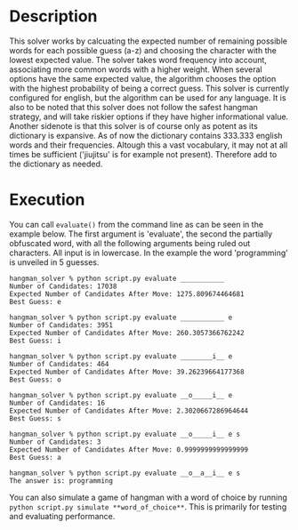 # Description
This solver works by calcuating the expected number of remaining possible words for each possible guess (a-z) and choosing the character with the lowest expected value. The solver takes word frequency into account, associating more common words with a higher weight. When several options have the same expected value, the algorithm chooses the option with the highest probability of being a correct guess. This solver is currently configured for english, but the algorithm can be used for any language. It is also to be noted that this solver does not follow the safest hangman strategy, and will take riskier options if they have higher informational value. Another sidenote is that this solver is of course only as potent as its dictionary is expansive. As of now the dictionary contains 333.333 english words and their frequencies. Altough this a vast vocabulary, it may not at all times be sufficient ('jiujitsu' is for example not present). Therefore add to the dictionary as needed.
# Execution
You can call `evaluate()` from the command line as can be seen in the example below. The first argument is 'evaluate', the second the partially obfuscated word, with all the following arguments being ruled out characters. All input is in lowercase. In the example the word 'programming' is unveiled in 5 guesses. 
```shell
hangman_solver % python script.py evaluate ___________
Number of Candidates: 17038
Expected Number of Candidates After Move: 1275.809674464681
Best Guess: e

hangman_solver % python script.py evaluate ___________ e
Number of Candidates: 3951
Expected Number of Candidates After Move: 260.3057366762242
Best Guess: i

hangman_solver % python script.py evaluate ________i__ e
Number of Candidates: 464
Expected Number of Candidates After Move: 39.26239664177368
Best Guess: o

hangman_solver % python script.py evaluate __o_____i__ e
Number of Candidates: 16
Expected Number of Candidates After Move: 2.3020667286964644
Best Guess: s

hangman_solver % python script.py evaluate __o_____i__ e s
Number of Candidates: 3
Expected Number of Candidates After Move: 0.9999999999999999
Best Guess: a

hangman_solver % python script.py evaluate __o__a__i__ e s
The answer is: programming
```
You can also simulate a game of hangman with a word of choice by running ```python script.py simulate **word_of_choice**```. This is primarily for testing and evaluating performance.
